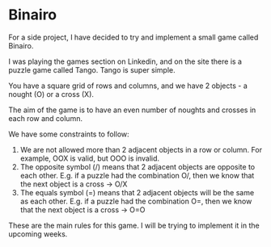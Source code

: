 # Binairo
For a side project, I have decided to try and implement a small game called Binairo. 

I was playing the games section on Linkedin, and on the site there is a puzzle game called Tango. Tango is super simple. 

You have a square grid of rows and columns, and we have 2 objects - a nought (O) or a cross (X).

The aim of the game is to have an even number of noughts and crosses in each row and column. 

We have some constraints to follow: 

1. We are not allowed more than 2 adjacent objects in a row or column. For example, OOX is valid, but OOO is invalid.
2. The opposite symbol (/) means that 2 adjacent objects are opposite to each other. E.g. if a puzzle had the combination O/, then we know that the next object is a cross -> O/X
3. The equals symbol (=) means that 2 adjacent objects will be the same as each other. E.g. if a puzzle had the combination O=, then we know that the next object is a cross -> O=O

These are the main rules for this game. I will be trying to implement it in the upcoming weeks.
